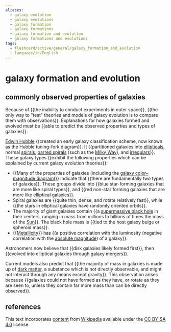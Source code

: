 ```yaml
---
aliases:
  - galaxy evolution
  - galaxy evolutions
  - galaxy formation
  - galaxy formations
  - galaxy formation and evolution
  - galaxy formations and evolutions
tags:
  - flashcard/active/general/galaxy_formation_and_evolution
  - language/in/English
---
```


# galaxy formation and evolution

## commonly observed properties of galaxies

Because of {{the inability to conduct experiments in outer space}}, {{the only way to "test" theories and models of galaxy evolution is to compare them with observations}}. Explanations for how galaxies formed and evolved must be {{able to predict the observed properties and types of galaxies}}. <!--SR:!2024-08-20,3,250!2024-08-21,4,270!2024-08-21,4,270-->

[Edwin Hubble](Edwin%20Hubble.md) {{created an early galaxy classification scheme, now known as the Hubble tuning-fork diagram}}. It {{partitioned galaxies into [ellipticals](elliptical%20galaxy.md), normal [spirals](spiral%20galaxy.md), [barred spirals](barred%20spiral%20galaxy.md) (such as the [Milky Way](Milky%20Way.md)), and [irregulars](irregular%20galaxy.md)}}. These galaxy types {{exhibit the following properties which can be explained by current galaxy evolution theories}}: <!--SR:!2024-08-20,3,250!2024-08-20,3,250!2024-08-21,4,270-->

- {{Many of the properties of galaxies (including the [galaxy color–magnitude diagram](galaxy%20color–magnitude%20diagram.md))}} indicate that {{there are fundamentally two types of galaxies}}. These groups divide into {{blue star-forming galaxies that are more like spiral types}}, and {{red non-star forming galaxies that are more like elliptical galaxies}}.
- Spiral galaxies are {{quite thin, dense, and rotate relatively fast}}, while {{the stars in elliptical galaxies have randomly oriented orbits}}.
- The majority of giant galaxies contain {{a [supermassive black hole](supermassive%20black%20hole.md) in their centers, ranging in mass from millions to billions of times the mass of the [Sun](Sun.md)}}. The black hole mass is {{tied to the host galaxy bulge or spheroid mass}}.
- {{[Metallicity](metallicity.md)}} has {{a positive correlation with the luminosity (negative correlation with the [absolute magnitude](absolute%20magnitude.md)) of a galaxy}}. <!--SR:!2024-08-21,4,270!2024-08-20,3,250!2024-08-20,3,250!2024-08-20,3,250!2024-08-20,3,250!2024-08-20,3,250!2024-08-21,4,270!2024-08-21,4,270!2024-08-21,4,270!2024-08-21,4,270-->

Astronomers now believe that {{disk galaxies likely formed first}}, then {{evolved into elliptical galaxies through galaxy mergers}}. <!--SR:!2024-08-21,4,270!2024-08-21,4,270-->

Current models also predict that {{the majority of mass in galaxies is made up of [dark matter](dark%20matter.md), a substance which is not directly observable, and might not interact through any means except gravity}}. This observation arises because {{galaxies could not have formed as they have, or rotate as they are seen to, unless they contain far more mass than can be directly observed}}. <!--SR:!2024-08-21,4,270!2024-08-20,3,250-->

## references

This text incorporates [content](https://en.wikipedia.org/wiki/galaxy_formation_and_evolution) from [Wikipedia](Wikipedia.md) available under the [CC BY-SA 4.0](https://creativecommons.org/licenses/by-sa/4.0/) license.
